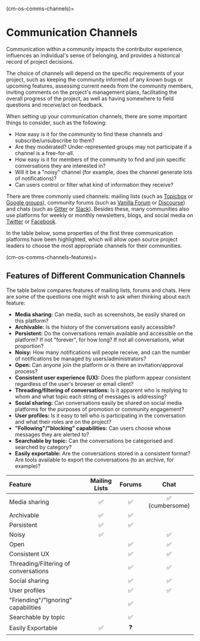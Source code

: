 (cm-os-comms-channels)=
# Communication Channels

Communication within a community impacts the contributor experience, influences an individual's sense of belonging, and provides a historical record of project decisions.

The choice of channels will depend on the specific requirements of your project, such as keeping the community informed of any known bugs or upcoming features, assessing current needs from the community members, inviting comments on the project's management plans, facilitating the overall progress of the project, as well as having somewhere to field questions and receive/act on feedback.

When setting up your communication channels, there are some important things to consider, such as the following:

* How easy is it for the community to find these channels and subscribe/unsubscribe to them?
* Are they moderated? Under-represented groups may not participate if a channel is a free-for-all.
* How easy is it for members of the community to find and join specific conversations they are interested in?
* Will it be a "noisy" channel (for example, does the channel generate lots of notifications)?
* Can users control or filter what kind of information they receive?

There are three commonly used channels: mailing lists (such as [Topicbox](https://www.topicbox.com/) or [Google groups](https://support.google.com/mail/thread/14635045?hl=en)), community forums (such as [Vanilla Forum](https://vanillaforums.com/en/software/) or [Discourse](https://www.discourse.org/)) and chats (such as [Gitter](https://gitter.im/) or [Slack](https://app.slack.com/signin)). Besides these, many communities also use platforms for weekly or monthly newsletters, blogs, and social media on [Twitter](https://twitter.com/) or [Facebook](https://www.facebook.com/).

In the table below, some properties of the first three communication platforms have been highlighted, which will allow open source project leaders to choose the most appropriate channels for their communities.

(cm-os-comms-channels-features)=
## Features of Different Communication Channels

The table below compares features of mailing lists, forums and chats. Here are some of the questions one might wish to ask when thinking about each feature:

- **Media sharing:** Can media, such as screenshots, be easily shared on this platform?
- **Archivable:** Is the history of the conversations easily accessible?
- **Persistent:** Do the conversations remain available and accessible on the platform? If not "forever", for how long? If not all conversations, what proportion?
- **Noisy:** How many notifications will people receive, and can the number of notifications be managed by users/administrators?
- **Open:** Can anyone join the platform or is there an invitation/approval process?
- **Consistent user experience (UX):** Does the platform appear consistent regardless of the user's browser or email client?
- **Threading/filtering of conversations:** Is it apparent who is replying to whom and what topic each string of messages is addressing?
- **Social sharing:** Can conversations easily be shared on social media platforms for the purposes of promotion or community engagement?
- **User profiles:** Is it easy to tell who is participating in the conversation and what their roles are on the project?
- **"Following"/"blocking" capabilities:** Can users choose whose messages they are alerted to?
- **Searchable by topic:** Can the conversations be categorised and searched by category?
- **Easily exportable:** Are the conversations stored in a consistent format? Are tools available to export the conversations (to an archive, for example)?

| Feature                              | Mailing Lists | Forums |      Chat      |
|:------------------------------------ |:-------------:|:------:|:--------------:|
| Media sharing                        |       ✅       |   ✅    | ✅ (cumbersome) |
| Archivable                           |       ✅       |   ✅    |                |
| Persistent                           |       ✅       |   ✅    |                |
| Noisy                                |       ✅       |        |       ✅        |
| Open                                 |               |   ✅    |       ✅        |
| Consistent UX                        |               |   ✅    |       ✅        |
| Threading/Filtering of conversations |               |   ✅    |       ✅        |
| Social sharing                       |               |   ✅    |       ✅        |
| User profiles                        |               |   ✅    |       ✅        |
| "Friending"/"Ignoring" capabilities  |               |   ✅    |                |
| Searchable by topic                  |               |   ✅    |                |
| Easily Exportable                    |       ✅       |   ❓    |                |
